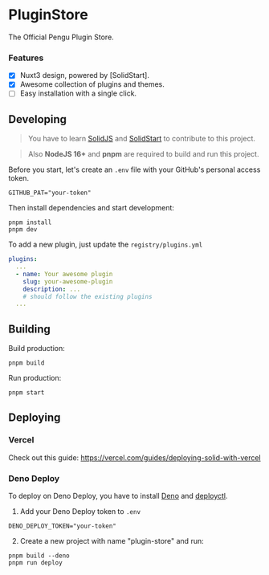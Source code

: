 # PluginStore

The Official Pengu Plugin Store.

### Features

- [x] Nuxt3 design, powered by [SolidStart].
- [x] Awesome collection of plugins and themes.
- [ ] Easy installation with a single click.

## Developing

> You have to learn [SolidJS](https://www.solidjs.com/) and [SolidStart](https://start.solidjs.com/getting-started/what-is-solidstart) to contribute to this project.

> Also **NodeJS 16+** and **pnpm** are required to build and run this project.

Before you start, let's create an `.env` file with your GitHub's personal access token.

```
GITHUB_PAT="your-token"
```

Then install dependencies and start development:

```
pnpm install
pnpm dev
```

To add a new plugin, just update the `registry/plugins.yml`

```yaml
plugins:
  ...
  - name: Your awesome plugin
    slug: your-awesome-plugin
    description: ...
    # should follow the existing plugins
  ...
```

## Building

Build production:

```
pnpm build
```

Run production:

```
pnpm start
```

## Deploying

### Vercel

Check out this guide: https://vercel.com/guides/deploying-solid-with-vercel

### Deno Deploy

To deploy on Deno Deploy, you have to install [Deno](https://deno.land/) and [deployctl](https://github.com/denoland/deployctl).

1. Add your Deno Deploy token to `.env`

```
DENO_DEPLOY_TOKEN="your-token"
```

2. Create a new project with name "plugin-store" and run:

```
pnpm build --deno
pnpm run deploy
```
